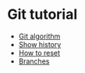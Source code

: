 # Git tutorial
- [Git algorithm](./git_algorithm.md)
- [Show history](./log_help.md)
- [How to reset](./reset_help.md)
- [Branches](./branch_help.md)
